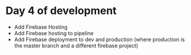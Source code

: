 # Day 4 of development

- Add Firebase Hosting
- Add Firebase hosting to pipeline
- Add Firebase deployment to dev and production (where production is the master branch and a different firebase project)
